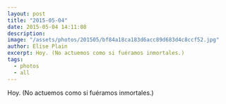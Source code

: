 ```yaml
---
layout: post
title: "2015-05-04"
date: 2015-05-04 14:11:08
description: 
image: "/assets/photos/201505/bf84a18ca183d6acc89d683d4c8ccf52.jpg"
author: Elise Plain
excerpt: Hoy. (No actuemos como si fuéramos inmortales.)
tags: 
  - photos
  - all
---
```


Hoy. (No actuemos como si fuéramos inmortales.)
<p></p>
